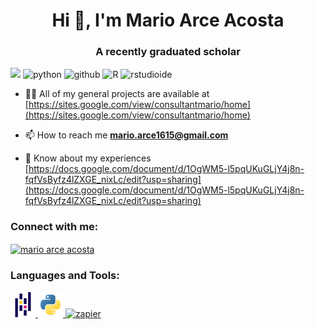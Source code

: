 <h1 align="center">Hi 👋, I'm Mario Arce Acosta</h1>
<h3 align="center">A recently graduated scholar</h3>

![](https://img.shields.io/badge/Stata-000000?style=for-the-badge&logo=Stata&logoColor=blue)
![python](https://img.shields.io/badge/Python-000000?style=for-the-badge&logo=Python&logoColor=#3776AB)
![github](https://img.shields.io/badge/GitHub-000000?style=for-the-badge&logo=GitHub&logoColor=white)
![R](https://img.shields.io/badge/R-000000?style=for-the-badge&logo=R&logoColor=#276DC3)
![rstudioide](https://img.shields.io/badge/RStudio-000000?style=for-the-badge&logo=rstudioide&logoColor=#75AADB)



- 👨‍💻 All of my general projects are available at [https://sites.google.com/view/consultantmario/home](https://sites.google.com/view/consultantmario/home)

- 📫 How to reach me **mario.arce1615@gmail.com**

- 📄 Know about my experiences [https://docs.google.com/document/d/1OgWM5-l5pqUKuGLjY4j8n-fqfVsByfz4lZXGE_nixLc/edit?usp=sharing](https://docs.google.com/document/d/1OgWM5-l5pqUKuGLjY4j8n-fqfVsByfz4lZXGE_nixLc/edit?usp=sharing)

<h3 align="left">Connect with me:</h3>
<p align="left">
<a href="https://linkedin.com/in/mario arce acosta" target="blank"><img align="center" src="https://raw.githubusercontent.com/rahuldkjain/github-profile-readme-generator/master/src/images/icons/Social/linked-in-alt.svg" alt="mario arce acosta" height="30" width="40" /></a>
</p>

<h3 align="left">Languages and Tools:</h3>
<p align="left"> <a href="https://pandas.pydata.org/" target="_blank" rel="noreferrer"> <img src="https://raw.githubusercontent.com/devicons/devicon/2ae2a900d2f041da66e950e4d48052658d850630/icons/pandas/pandas-original.svg" alt="pandas" width="40" height="40"/> </a> <a href="https://www.python.org" target="_blank" rel="noreferrer"> <img src="https://raw.githubusercontent.com/devicons/devicon/master/icons/python/python-original.svg" alt="python" width="40" height="40"/> </a> <a href="https://zapier.com" target="_blank" rel="noreferrer"> <img src="https://www.vectorlogo.zone/logos/zapier/zapier-icon.svg" alt="zapier" width="40" height="40"/> </a> </p>
